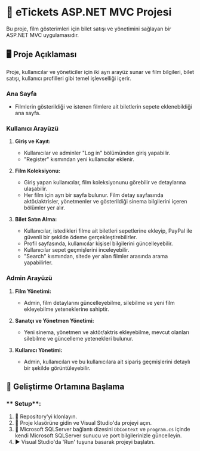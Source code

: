 # 🎫 eTickets ASP.NET MVC Projesi

Bu proje, film gösterimleri için bilet satışı ve yönetimini sağlayan bir ASP.NET MVC uygulamasıdır.

## 🖥️ Proje Açıklaması

Proje, kullanıcılar ve yöneticiler için iki ayrı arayüz sunar ve film bilgileri, bilet satışı, kullanıcı profilleri gibi temel işlevselliği içerir.

### **Ana Sayfa**

- Filmlerin gösterildiği ve istenen filmlere ait biletlerin sepete eklenebildiği ana sayfa.

### **Kullanıcı Arayüzü**

1. **Giriş ve Kayıt:**
   - Kullanıcılar ve adminler "Log in" bölümünden giriş yapabilir.
   - "Register" kısmından yeni kullanıcılar eklenir.

2. **Film Koleksiyonu:**
   - Giriş yapan kullanıcılar, film koleksiyonunu görebilir ve detaylarına ulaşabilir.
   - Her film için ayrı bir sayfa bulunur. Film detay sayfasında aktör/aktrisler, yönetmenler ve gösterildiği sinema bilgilerini içeren bölümler yer alır.

3. **Bilet Satın Alma:**
   - Kullanıcılar, istedikleri filme ait biletleri sepetlerine ekleyip, PayPal ile güvenli bir şekilde ödeme gerçekleştirebilirler.
   - Profil sayfasında, kullanıcılar kişisel bilgilerini güncelleyebilir.
   - Kullanıcılar sepet geçmişlerini inceleyebilir.
   - "Search" kısmından, sitede yer alan filmler arasında arama yapabilirler.

### **Admin Arayüzü**

1. **Film Yönetimi:**
   - Admin, film detaylarını güncelleyebilme, silebilme ve yeni film ekleyebilme yeteneklerine sahiptir.

2. **Sanatçı ve Yönetmen Yönetimi:**
   - Yeni sinema, yönetmen ve aktör/aktris ekleyebilme, mevcut olanları silebilme ve güncelleme yetenekleri bulunur.

3. **Kullanıcı Yönetimi:**
   - Admin, kullanıcıları ve bu kullanıcılara ait sipariş geçmişlerini detaylı bir şekilde görüntüleyebilir.

## 🔧 Geliştirme Ortamına Başlama

### ** Setup**:

1. 🔗 Repository'yi klonlayın.
2. 📂 Proje klasörüne gidin ve Visual Studio'da projeyi açın.
3. 🔧 Microsoft SQLServer bağlantı dizesini `DbContext` ve `program.cs` içinde kendi  Microsoft SQLServer sunucu ve port bilgilerinizle güncelleyin.
4. ▶️ Visual Studio'da 'Run' tuşuna basarak projeyi başlatın.




